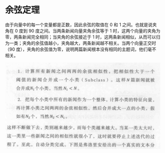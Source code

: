 # 余弦定理

由于向量中的每一个变量都是正数，因此余弦的取值在 0 和 1 之间。也就是说夹角在 0 度到 90 度之间。当两条新闻向量夹角余弦等于 1 时，这两个向量的夹角为零，两条新闻完全相同；当夹角的余弦接近于 1 时，这两条新闻相似，从而可以归为一类；夹角的余弦值越小，夹角越大，两条新闻越不相关。当两个向量正交时（90 度），夹角的余弦值为零，说明两篇新闻根本没有相同的主题词，他们毫不相关。

![](.余弦定理和新闻分类_images/自底向上不断合并.png)